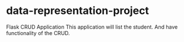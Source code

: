 # data-representation-project
Flask CRUD Application
This application will list the student.
And have functionality of the CRUD.
